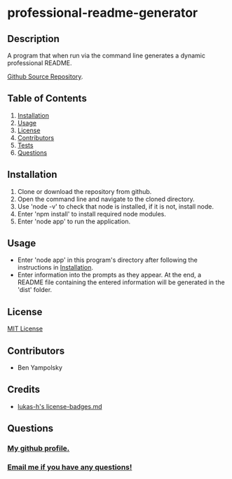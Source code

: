 # professional-readme-generator

## Description 

A program that when run via the command line generates a dynamic professional README.

[Github  Source Repository](https://github.com/byampols/professional-readme-generator).

## Table of Contents

1. [Installation](#installation)
2. [Usage](#usage)
3. [License](#license)
4. [Contributors](#contributors)
5. [Tests](#tests)
6. [Questions](#questions)

## Installation

1. Clone or download the repository from github.
2. Open the command line and navigate to the cloned directory.
3. Use 'node -v' to check that node is installed, if it is not, install node.
4. Enter 'npm install' to install required node modules.
5. Enter 'node app' to run the application.

## Usage 

* Enter 'node app' in this program's directory after following the instructions in [Installation](#installation).
* Enter information into the prompts as they appear. At the end, a README file containing the entered information will be generated in the 'dist' folder. 

## License 

[MIT License](LICENSE)

## Contributors 

* Ben Yampolsky

## Credits <!--don't use this in the actual thing-->

* [lukas-h's license-badges.md](https://gist.github.com/lukas-h/2a5d00690736b4c3a7ba)

## Questions 

### [My github profile.](https://github.com/byampols)
### [Email me if you have any questions!](byampols@alumni.cmu.edu)
